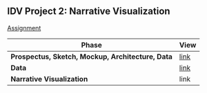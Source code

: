 ## IDV Project 2: Narrative Visualization

[Assignment](https://data73200fry.commons.gc.cuny.edu/project-2-narrative-visualization/)

Phase | View
--- | ---
**Prospectus, Sketch, Mockup, Architecture, Data** | [link](sketches)
**Data** | [link](../data)
**Narrative Visualization** | link
